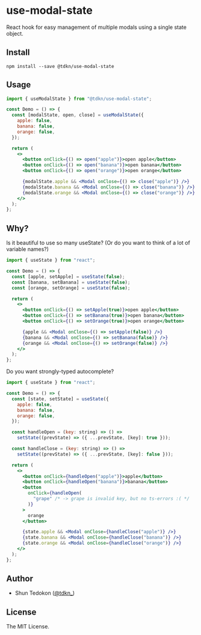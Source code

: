 # use-modal-state

React hook for easy management of multiple modals using a single state object.

## Install

```
npm install --save @tdkn/use-modal-state
```

## Usage

```jsx
import { useModalState } from "@tdkn/use-modal-state";

const Demo = () => {
  const [modalState, open, close] = useModalState({
    apple: false,
    banana: false,
    orange: false,
  });

  return (
    <>
      <button onClick={() => open("apple")}>open apple</button>
      <button onClick={() => open("banana")}>open banana</button>
      <button onClick={() => open("orange")}>open orange</button>

      {modalState.apple && <Modal onClose={() => close("apple")} />}
      {modalState.banana && <Modal onClose={() => close("banana")} />}
      {modalState.orange && <Modal onClose={() => close("orange")} />}
    </>
  );
};
```

## Why?

Is it beautiful to use so many useState?
(Or do you want to think of a lot of variable names?)

```jsx
import { useState } from "react";

const Demo = () => {
  const [apple, setApple] = useState(false);
  const [banana, setBanana] = useState(false);
  const [orange, setOrange] = useState(false);

  return (
    <>
      <button onClick={() => setApple(true)}>open apple</button>
      <button onClick={() => setBanana(true)}>open banana</button>
      <button onClick={() => setOrange(true)}>open orange</button>

      {apple && <Modal onClose={() => setApple(false)} />}
      {banana && <Modal onClose={() => setBanana(false)} />}
      {orange && <Modal onClose={() => setOrange(false)} />}
    </>
  );
};
```

Do you want strongly-typed autocomplete?

```jsx
import { useState } from "react";

const Demo = () => {
  const [state, setState] = useState({
    apple: false,
    banana: false,
    orange: false,
  });

  const handleOpen = (key: string) => () =>
    setState((prevState) => ({ ...prevState, [key]: true }));

  const handleClose = (key: string) => () =>
    setState((prevState) => ({ ...prevState, [key]: false }));

  return (
    <>
      <button onClick={handleOpen("apple")}>apple</button>
      <button onClick={handleOpen("banana")}>banana</button>
      <button
        onClick={handleOpen(
          "grape" /* -> grape is invalid key, but no ts-errors :( */
        )}
      >
        orange
      </button>

      {state.apple && <Modal onClose={handleClose("apple")} />}
      {state.banana && <Modal onClose={handleClose("banana")} />}
      {state.orange && <Modal onClose={handleClose("orange")} />}
    </>
  );
};
```

## Author

- Shun Tedokon ([@tdkn\_](https://twitter.com/tdkn_))

## License

The MIT License.
